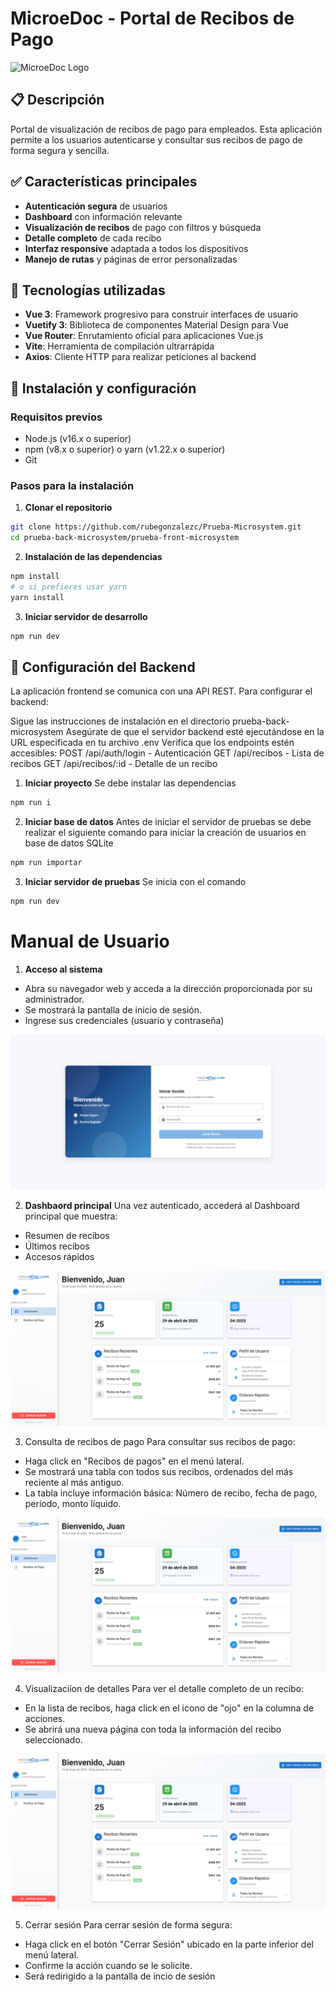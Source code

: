 # MicroeDoc - Portal de Recibos de Pago

![MicroeDoc Logo](https://microedoc.com/wp-content/uploads/2022/09/1.-Logo-MicroeDoc-color-2.png)

## 📋 Descripción

Portal de visualización de recibos de pago para empleados. Esta aplicación permite a los usuarios autenticarse y consultar sus recibos de pago de forma segura y sencilla.

## ✅ Características principales

- **Autenticación segura** de usuarios
- **Dashboard** con información relevante
- **Visualización de recibos** de pago con filtros y búsqueda
- **Detalle completo** de cada recibo
- **Interfaz responsive** adaptada a todos los dispositivos
- **Manejo de rutas** y páginas de error personalizadas

## 🔧 Tecnologías utilizadas

- **Vue 3**: Framework progresivo para construir interfaces de usuario
- **Vuetify 3**: Biblioteca de componentes Material Design para Vue
- **Vue Router**: Enrutamiento oficial para aplicaciones Vue.js
- **Vite**: Herramienta de compilación ultrarrápida
- **Axios**: Cliente HTTP para realizar peticiones al backend

## 🚀 Instalación y configuración

### Requisitos previos

- Node.js (v16.x o superior)
- npm (v8.x o superior) o yarn (v1.22.x o superior)
- Git

### Pasos para la instalación

1. **Clonar el repositorio**
```bash
git clone https://github.com/rubegonzalezc/Prueba-Microsystem.git
cd prueba-back-microsystem/prueba-front-microsystem
```
2. **Instalación de las dependencias**
```bash
npm install
# o si prefieres usar yarn
yarn install
```

3. **Iniciar servidor de desarrollo**
```bash
npm run dev
```


## 🔌 Configuración del Backend

La aplicación frontend se comunica con una API REST. Para configurar el backend:

Sigue las instrucciones de instalación en el directorio prueba-back-microsystem
Asegúrate de que el servidor backend esté ejecutándose en la URL especificada en tu archivo .env
Verifica que los endpoints estén accesibles:
POST /api/auth/login - Autenticación
GET /api/recibos - Lista de recibos
GET /api/recibos/:id - Detalle de un recibo

1. **Iniciar proyecto**
Se debe instalar las dependencias
```bash
npm run i
```

2. **Iniciar base de datos**
Antes de iniciar el servidor de pruebas se debe realizar el siguiente comando para iniciar la creación de usuarios en base de datos SQLite
```bash
npm run importar
```

3. **Iniciar servidor de pruebas**
Se inicia con el comando
```bash
npm run dev
```

# Manual de Usuario

1. **Acceso al sistema**
* Abra su navegador web y acceda a la dirección proporcionada por su administrador.
* Se mostrará la pantalla de inicio de sesión.
* Ingrese sus credenciales (usuario y contraseña)

<img alt="Pantalla de login" src="https://github.com/rubegonzalezc/Prueba-Microsystem/blob/main/manual-usuario/inicio-sesion.PNG?raw=true">

2. **Dashbaord principal**
Una vez autenticado, accederá al Dashboard principal que muestra:
* Resumen de recibos
* Últimos recibos
* Accesos rápidos

<img alt="Pantalla de dashboard" src="https://github.com/rubegonzalezc/Prueba-Microsystem/blob/main/manual-usuario/dashboard.PNG?raw=true">

3. Consulta de recibos de pago
Para consultar sus recibos de pago:
* Haga click en "Recibos de pagos" en el menú lateral.
* Se mostrará una tabla con todos sus recibos, ordenados del más reciente al más antiguo.
* La tabla incluye información básica: Número de recibo, fecha de pago, período, monto líquido.

<img alt="Pantalla de dashboard" src="https://github.com/rubegonzalezc/Prueba-Microsystem/blob/main/manual-usuario/dashboard.PNG?raw=true">


4. Visualizaciíon de detalles
Para ver el detalle completo de un recibo:
* En la lista de recibos, haga click en el icono de "ojo" en la columna de acciones.
* Se abrirá una nueva página con toda la información del recibo seleccionado.

<img alt="Pantalla de dashboard" src="https://github.com/rubegonzalezc/Prueba-Microsystem/blob/main/manual-usuario/dashboard.PNG?raw=true">

5. Cerrar sesión
Para cerrar sesión de forma segura:
* Haga click en el botón "Cerrar Sesión" ubicado en la parte inferior del menú lateral.
* Confirme la acción cuando se le solicite.
* Será redirigido a la pantalla de incio de sesión
